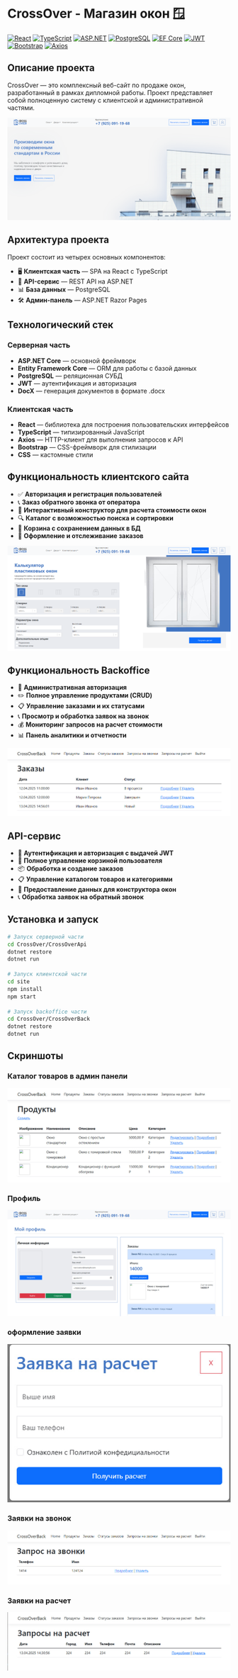 # CrossOver - Магазин окон 🪟

[![React](https://img.shields.io/badge/React-20232A?style=for-the-badge&logo=react&logoColor=61DAFB)](https://reactjs.org/)
[![TypeScript](https://img.shields.io/badge/TypeScript-007ACC?style=for-the-badge&logo=typescript&logoColor=white)](https://www.typescriptlang.org/)
[![ASP.NET](https://img.shields.io/badge/ASP.NET-512BD4?style=for-the-badge&logo=dotnet&logoColor=white)](https://dotnet.microsoft.com/apps/aspnet)
[![PostgreSQL](https://img.shields.io/badge/PostgreSQL-316192?style=for-the-badge&logo=postgresql&logoColor=white)](https://www.postgresql.org/)
[![EF Core](https://img.shields.io/badge/EF_Core-512BD4?style=for-the-badge&logo=dotnet&logoColor=white)](https://docs.microsoft.com/ef/)
[![JWT](https://img.shields.io/badge/JWT-000000?style=for-the-badge&logo=jsonwebtokens&logoColor=white)](https://jwt.io/)
[![Bootstrap](https://img.shields.io/badge/Bootstrap-563D7C?style=for-the-badge&logo=bootstrap&logoColor=white)](https://getbootstrap.com/)
[![Axios](https://img.shields.io/badge/Axios-5A29E4?style=for-the-badge&logo=axios&logoColor=white)](https://axios-http.com/)

## Описание проекта

CrossOver — это комплексный веб-сайт по продаже окон, разработанный в рамках дипломной работы. Проект представляет собой полноценную систему с клиентской и административной частями.

![Главная страница](/images/homepage.png)

## Архитектура проекта

Проект состоит из четырех основных компонентов:

- 🖥️ **Клиентская часть** — SPA на React с TypeScript
- 🔄 **API-сервис** — REST API на ASP.NET
- 📊 **База данных** — PostgreSQL
- 🛠️ **Админ-панель** — ASP.NET Razor Pages

## Технологический стек

### Серверная часть

- **ASP.NET Core** — основной фреймворк
- **Entity Framework Core** — ORM для работы с базой данных
- **PostgreSQL** — реляционная СУБД
- **JWT** — аутентификация и авторизация
- **DocX** — генерация документов в формате .docx

### Клиентская часть

- **React** — библиотека для построения пользовательских интерфейсов
- **TypeScript** — типизированный JavaScript
- **Axios** — HTTP-клиент для выполнения запросов к API
- **Bootstrap** — CSS-фреймворк для стилизации
- **CSS** — кастомные стили

## Функциональность клиентского сайта

- ✅ **Авторизация и регистрация пользователей**
- 📞 **Заказ обратного звонка от оператора**
- 🔧 **Интерактивный конструктор для расчета стоимости окон**
- 🔍 **Каталог с возможностью поиска и сортировки**
- 🛒 **Корзина с сохранением данных в БД**
- 📝 **Оформление и отслеживание заказов**

![Пример интерфейса](/images/calculator.png)

## Функциональность Backoffice

- 🔑 **Административная авторизация**
- ✏️ **Полное управление продуктами (CRUD)**
- 📋 **Управление заказами и их статусами**
- 📞 **Просмотр и обработка заявок на звонок**
- 💰 **Мониторинг запросов на расчет стоимости**
- 📊 **Панель аналитики и отчетности**

![Панель администратора](/images/adminorders.jpg)

## API-сервис

- 🔐 **Аутентификация и авторизация с выдачей JWT**
- 🛒 **Полное управление корзиной пользователя**
- 📦 **Обработка и создание заказов**
- 📋 **Управление каталогом товаров и категориями**
- 🧩 **Предоставление данных для конструктора окон**
- 📞 **Обработка заявок на обратный звонок**

## Установка и запуск

```bash
# Запуск серверной части
cd CrossOver/CrossOverApi
dotnet restore
dotnet run

# Запуск клиентской части
cd site
npm install
npm start

# Запуск backoffice части
cd CrossOver/CrossOverBack
dotnet restore
dotnet run
```

## Скриншоты

### Каталог товаров в админ панели
![Каталог товаров в админ панели](/images/adminproducts.jpg)
### Профиль
![Профиль](/images/profile.jpg)
### оформление заявки
![Оформление заявки](/images/modalrequest.jpg)
### Заявки на звонок
![Заявки на звонок](/images/admincalls.jpg)
### Заявки на расчет
![Заявки на расчет](/images/adminrequests.jpg)